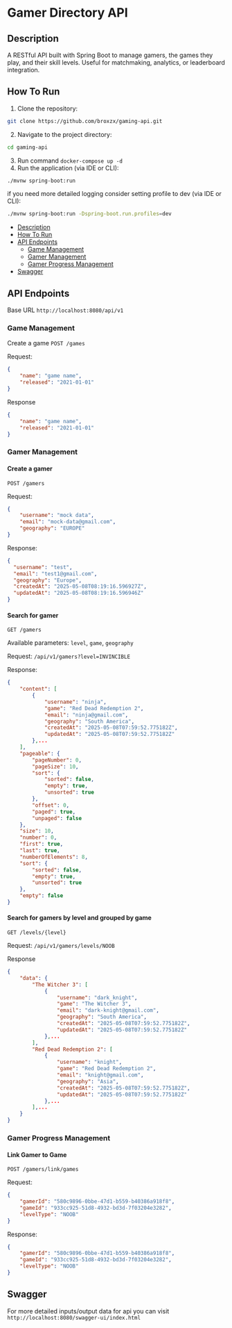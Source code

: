 # Gamer Directory API
## Description
A RESTful API built with Spring Boot to manage gamers, the games they play, and their skill levels.
Useful for matchmaking, analytics, or leaderboard integration.

## How To Run
1. Clone the repository:
```bash
git clone https://github.com/broxzx/gaming-api.git
```
2. Navigate to the project directory:
```bash
cd gaming-api
```
3. Run command `docker-compose up -d`
4. Run the application (via IDE or CLI):
```bash
./mvnw spring-boot:run
```

if you need more detailed logging consider setting profile to dev (via IDE or CLI):
```bash
./mvnw spring-boot:run -Dspring-boot.run.profiles=dev
```

- [Description](#description)
- [How To Run](#how-to-run)
- [API Endpoints](#api-endpoints)
    - [Game Management](#game-management)
    - [Gamer Management](#gamer-management)
    - [Gamer Progress Management](#gamer-progress-management)
- [Swagger](#swagger)

## API Endpoints
Base URL `http://localhost:8080/api/v1`

### Game Management
Create a game
`POST /games`

Request:
```json
{
    "name": "game name",
    "released": "2021-01-01"
}
```

Response
```json
{
    "name": "game name",
    "released": "2021-01-01"
}
```


### Gamer Management
#### Create a gamer
`POST /gamers`

Request:
```json
{
    "username": "mock data",
    "email": "mock-data@gmail.com",
    "geography": "EUROPE"
}
```

Response:
```json
{
  "username": "test",
  "email": "test1@gmail.com",
  "geography": "Europe",
  "createdAt": "2025-05-08T08:19:16.596927Z",
  "updatedAt": "2025-05-08T08:19:16.596946Z"
}
```

#### Search for gamer
`GET /gamers`

Available parameters: `level`, `game`, `geography`

Request:
`/api/v1/gamers?level=INVINCIBLE`

Response:
```json
{
    "content": [
        {
            "username": "ninja",
            "game": "Red Dead Redemption 2",
            "email": "ninja@gmail.com",
            "geography": "South America",
            "createdAt": "2025-05-08T07:59:52.775182Z",
            "updatedAt": "2025-05-08T07:59:52.775182Z"
        },...
    ],
    "pageable": {
        "pageNumber": 0,
        "pageSize": 10,
        "sort": {
            "sorted": false,
            "empty": true,
            "unsorted": true
        },
        "offset": 0,
        "paged": true,
        "unpaged": false
    },
    "size": 10,
    "number": 0,
    "first": true,
    "last": true,
    "numberOfElements": 8,
    "sort": {
        "sorted": false,
        "empty": true,
        "unsorted": true
    },
    "empty": false
}
```

#### Search for gamers by level and grouped by game
`GET /levels/{level}`

Request: 
`/api/v1/gamers/levels/NOOB`

Response
```json
{
    "data": {
        "The Witcher 3": [
            {
                "username": "dark_knight",
                "game": "The Witcher 3",
                "email": "dark-knight@gmail.com",
                "geography": "South America",
                "createdAt": "2025-05-08T07:59:52.775182Z",
                "updatedAt": "2025-05-08T07:59:52.775182Z"
            },...
        ],
        "Red Dead Redemption 2": [
            {
                "username": "knight",
                "game": "Red Dead Redemption 2",
                "email": "knight@gmail.com",
                "geography": "Asia",
                "createdAt": "2025-05-08T07:59:52.775182Z",
                "updatedAt": "2025-05-08T07:59:52.775182Z"
            },...
        ],...
    }
}
```

### Gamer Progress Management
#### Link Gamer to Game
`POST /gamers/link/games`

Request:
```json
{
    "gamerId": "580c9896-0bbe-47d1-b559-b40386a918f8",
    "gameId": "933cc925-51d8-4932-bd3d-7f03204e3282",
    "levelType": "NOOB"
}
```

Response:
```json
{
    "gamerId": "580c9896-0bbe-47d1-b559-b40386a918f8",
    "gameId": "933cc925-51d8-4932-bd3d-7f03204e3282",
    "levelType": "NOOB"
}
```

## Swagger
For more detailed inputs/output data for api you can visit `http://localhost:8080/swagger-ui/index.html`